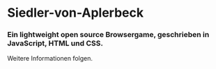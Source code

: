 # Siedler-von-Aplerbeck

### Ein lightweight open source Browsergame, geschrieben in JavaScript, HTML und CSS.

Weitere Informationen folgen.
